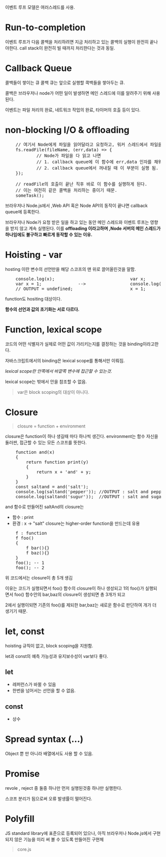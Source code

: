 이벤트 루프 모델은 여러스레드를 사용.


# Run-to-completion
이벤트 루프가 다음 콜백을 처리하려면 지금 처리하고 있는 콜백의 실행이 완전히 끝나야한다.
call stack이 완전히 빌 때까지 처리한다는 것과 동일.

# Callback Queue
콜백들이 쌓이는 큐
콜백 큐는 앞으로 실행할 콕백들을 쌓아두는 큐.

콜백은 브라우저나 node가 어떤 일이 발생하면 메인 스레드에 이를 알려주기 위해 사용된다.

이벤트는 파일 처리의 완료, 네트워크 작업의 완료, 타이머의 호출 등이 있다.

# non-blocking I/O & offloading
<pre>
    // 여기서 Node에게 파일을 읽어달라고 요청하고, 워커 스레드에서 파일을 읽기 시작함.
    fs.readFile(fileName, (err,data) => {
            // Node가 파일을 다 읽고 나면
            // 1. callback queue에 이 함수에 err,data 인자를 채워서 넣고
            // 2. callback queue에서 꺼내질 때 이 부분이 실행 됨.
    });

    // readFile의 호출이 끝난 직후 바로 이 함수를 실행하게 된다.
    // 이는 여전히 같은 콜백을 처리하는 중이기 때문.
    someTask();
</pre>
브라우저나 Node.js에서 ,Web API 혹은 Node API의 동작이 끝나면 callback queue에 등록한다.

브라우저나 Node가 요청 받은 일을 하고 있는 동안 메인 스레드와 이벤트 루프는 영향을 받지 않고 계속 실행된다.
이를 __offloading 이라고하며 ,Node 서버의 메인 스레드가 하나임에도 불구하고 빠르게 동작할 수 있는 이유.__


# Hoisting - var

hosting 이란 변수의 선언만을 해당 스코프의 맨 위로 끌어올린것을 말함.
<pre>
    console.log(x);                             var x;
    var x = 1;              -->                 console.log(x);
    // OUTPUT = undefined;                      x = 1;
</pre>

function도 hositing 대상이다.

__함수의 선언과 값의 초기화는 서로 다르다.__

# Function, lexical scope

코드의 어떤 식별자가 실제로 어떤 값이 가리키는지를 결정하는 것을 binding이라고한다.

자바스크립트에서의 binding은 lexical scope를 통해서만 이뤄짐.

_lexical scope란 안쪽에서 바깥쪽 변수에 접근할 수 있는것._

lexical scope는 밖에서 안을 참조할 수 없음.

> var은 block scoping의 대상이 아니다.

# Closure
> closure  = function + environment

closure은 function이 하나 생길때 마다 하나씩 생긴다.
environment는 함수 자신을 둘러싼, 접근할 수 있는 모든 스코프를 뜻한다.

<pre>
    function and(x) 
    {
        return function print(y)
        {
            return x + 'and' + y;
        }
    }
    const saltand = and('salt');    
    console.log(saltand('pepper')); //OUTPUT : salt and pepper
    console.log(saltand('sugur'));  //OUTPUT : salt and sugar
</pre>

and 함수로 만들어진 saltAnd의 closure는 
- 함수 : print
- 환경 : x -> "salt"
closure는 higher-order function을 만드는데 유용

<pre>
    f : function
    f foo()
    {
        f bar(){}
        f baz(){}
    }
    foo(); -- 1
    foo(); -- 2
</pre>
위 코드에서는 closure이 총 5개 생김

이유는 코드가 실행되면서 foo() 함수의 closure이 하나 생성되고 
1의 foo()가 실행되면서 foo() 함수안의 bar,baz의 closure이 생성되면 총 3개가 되고

2에서 실행이되면 기존의 foo()를 제되한 bar,baz는 새로운 함수로 판단하여 개가 더 생기기 때문.


# let, const

hoisting 규칙이 없고, block scoping을 지원함.

let과 const의 예측 가능성과 유지보수성이 var보다 좋다.
## let
- 레퍼런스가 바뀔 수 있음
- 한번을 넘어서는 선언을 할 수 없음.

## const
- 상수

# Spread syntax (...)
Object 뿐 만 아니라 배열에서도 사용 할 수 있음.


# Promise

revole , reject 중 둘중 하나만 먼저 실행된것중 하나만 실행한다.

스코프 분리가 됨으로써 오류 발생률이 떨어진다. 

# Polyfill

JS standard library에 표준으로 등록되어 있으나, 아직 브라우저나 Node.js에서 구현되지 않은 기능을 미리 써 볼 수 있도록 만들어진 구현체
> core.js